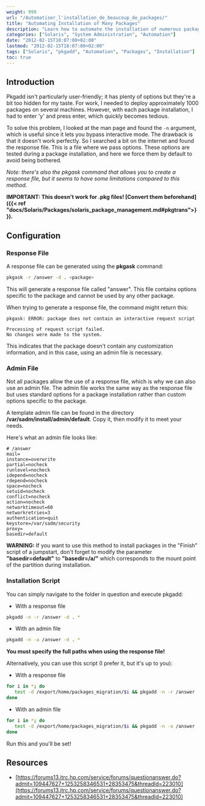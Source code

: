 ```yaml
---
weight: 999
url: "/Automatiser_l'installation_de_beaucoup_de_packages/"
title: "Automating Installation of Many Packages"
description: "Learn how to automate the installation of numerous packages on Solaris systems using response and admin files."
categories: ["Solaris", "System Administration", "Automation"]
date: "2012-02-15T18:07:00+02:00"
lastmod: "2012-02-15T18:07:00+02:00"
tags: ["Solaris", "pkgadd", "Automation", "Packages", "Installation"]
toc: true
---
```


## Introduction

Pkgadd isn't particularly user-friendly; it has plenty of options but they're a bit too hidden for my taste. For work, I needed to deploy approximately 1000 packages on several machines. However, with each package installation, I had to enter 'y' and press enter, which quickly becomes tedious.

To solve this problem, I looked at the man page and found the `-n` argument, which is useful since it lets you bypass interactive mode. The drawback is that it doesn't work perfectly. So I searched a bit on the internet and found the response file. This is a file where we pass options. These options are tested during a package installation, and here we force them by default to avoid being bothered.

_Note: there's also the pkgask command that allows you to create a response file, but it seems to have some limitations compared to this method._

**IMPORTANT: This doesn't work for .pkg files! [Convert them beforehand]({{< ref "docs/Solaris/Packages/solaris_package_management.md#pkgtrans">}}).**

## Configuration

### Response File

A response file can be generated using the **pkgask** command:

```bash
pkgask -r /answer -d . <package>
```

This will generate a response file called "answer". This file contains options specific to the package and cannot be used by any other package.

When trying to generate a response file, the command might return this:

```
pkgask: ERROR: package does not contain an interactive request script

Processing of request script failed.
No changes were made to the system.
```

This indicates that the package doesn't contain any customization information, and in this case, using an admin file is necessary.

### Admin File

Not all packages allow the use of a response file, which is why we can also use an admin file.
The admin file works the same way as the response file but uses standard options for a package installation rather than custom options specific to the package.

A template admin file can be found in the directory **/var/sadm/install/admin/default**.
Copy it, then modify it to meet your needs.

Here's what an admin file looks like:

```
# /answer
mail=
instance=overwrite
partial=nocheck
runlevel=nocheck
idepend=nocheck
rdepend=nocheck
space=nocheck
setuid=nocheck
conflict=nocheck
action=nocheck
networktimeout=60
networkretries=3
authentication=quit
keystore=/var/sadm/security
proxy=
basedir=default
```

**WARNING:** If you want to use this method to install packages in the "Finish" script of a jumpstart, don't forget to modify the parameter **"basedir=default"** to **"basedir=/a/"** which corresponds to the mount point of the partition during installation.

### Installation Script

You can simply navigate to the folder in question and execute pkgadd:

- With a response file

```bash
pkgadd -n -r /answer -d . *
```

- With an admin file

```bash
pkgadd -n -a /answer -d . *
```

**You must specify the full paths when using the response file!**

Alternatively, you can use this script (I prefer it, but it's up to you):

- With a response file

```bash
for i in *; do
   test -d /export/home/packages_migration/$i && pkgadd -n -r /answer -d . $i
done
```

- With an admin file

```bash
for i in *; do
   test -d /export/home/packages_migration/$i && pkgadd -n -a /answer -d . $i
done
```

Run this and you'll be set!

## Resources
- [https://forums13.itrc.hp.com/service/forums/questionanswer.do?admit=109447627+1253258346531+28353475&threadId=223010](https://forums13.itrc.hp.com/service/forums/questionanswer.do?admit=109447627+1253258346531+28353475&threadId=223010)
